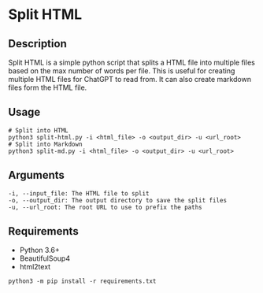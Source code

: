 # Split HTML

## Description
Split HTML is a simple python script that splits a HTML file into multiple files based on the max number of words per file. This is useful for creating multiple HTML files for ChatGPT to read from. It can also create markdown files form the HTML file.

## Usage
```
# Split into HTML
python3 split-html.py -i <html_file> -o <output_dir> -u <url_root>
# Split into Markdown
python3 split-md.py -i <html_file> -o <output_dir> -u <url_root>
```

## Arguments
```
-i, --input_file: The HTML file to split
-o, --output_dir: The output directory to save the split files
-u, --url_root: The root URL to use to prefix the paths
```

## Requirements
- Python 3.6+
- BeautifulSoup4
- html2text
```
python3 -m pip install -r requirements.txt
```

